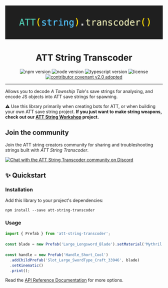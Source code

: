 <p align="center">
  <img src="./att-string-transcoder.png" alt="ATT String Transcoder" />
</p>

<h1 align="center">ATT String Transcoder</h1>

<p align="center">
  <img alt="npm version" src="https://img.shields.io/npm/v/att-string-transcoder?style=for-the-badge" />
  <img alt="node version" src="https://img.shields.io/node/v/att-string-transcoder?style=for-the-badge">
  <img alt="typescript version" src="https://img.shields.io/npm/dependency-version/att-string-transcoder/dev/typescript?style=for-the-badge">
  <img alt="license" src="https://img.shields.io/npm/l/att-string-transcoder?style=for-the-badge" />
  <a href="CODE-OF-CONDUCT.md"><img alt="contributor covenant v2.0 adopted" src="https://img.shields.io/badge/Contributor%20Covenant-v2.0%20adopted-ff69b4.svg?style=for-the-badge" /></a>
</p>

---

Allows you to decode _A Township Tale_'s save strings for analysing, and encode JS objects into ATT save strings for spawning.

⚠️ Use this library primarily when creating bots for ATT, or when building your own ATT save string project. **If you just want to make string weapons, check out our [ATT String Workshop](https://github.com/mdingena/att-string-workshop) project.**

## Join the community

Join the ATT string creators community for sharing and troubleshooting strings built with _ATT String Transcoder_.

<a href="https://discord.gg/XXCMeHvff7" target="_blank"><img alt="Chat with the ATT String Transcoder community on Discord" src="https://img.shields.io/discord/1130738357496979497?style=for-the-badge" /></a>

## :sparkles: Quickstart

### Installation

Add this library to your project's dependencies:

```shell
npm install --save att-string-transcoder
```

### Usage

```ts
import { Prefab } from 'att-string-transcoder';

const blade = new Prefab('Large_Longsword_Blade').setMaterial('Mythril');

const handle = new Prefab('Handle_Short_Cool')
  .addChildPrefab('Slot_Large_SwordType_Craft_33946', blade)
  .setKinematic()
  .print();
```

Read the [API Reference Documentation](docs/README.md) for more options.
